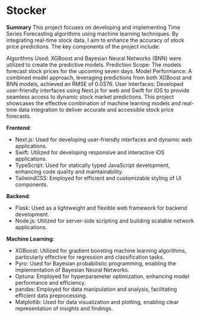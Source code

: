 # Stocker

**Summary**
This project focuses on developing and implementing Time Series Forecasting algorithms using machine learning techniques. By integrating real-time stock data, I aim to enhance the accuracy of stock price predictions. The key components of the project include:

Algorithms Used: XGBoost and Bayesian Neural Networks (BNN) were utilized to create the predictive models.
Prediction Scope: The models forecast stock prices for the upcoming seven days.
Model Performance: A combined model approach, leveraging predictions from both XGBoost and BNN models, achieved an RMSE of 0.0376.
User Interfaces: Developed user-friendly interfaces using Next.js for web and Swift for iOS to provide seamless access to dynamic stock market predictions.
This project showcases the effective combination of machine learning models and real-time data integration to deliver accurate and accessible stock price forecasts.

**Frontend**:
* Next.js: Used for developing user-friendly interfaces and dynamic web applications.
* Swift: Utilized for developing responsive and interactive iOS applications.
* TypeScript: Used for statically typed JavaScript development, enhancing code quality and maintainability.
* TailwindCSS: Employed for efficient and customizable styling of UI components.

**Backend**:
* Flask: Used as a lightweight and flexible web framework for backend development.
* Node.js: Utilized for server-side scripting and building scalable network applications.

**Machine Learning**:
* XGBoost: Utilized for gradient boosting machine learning algorithms, particularly effective for regression and classification tasks.
* Pyro: Used for Bayesian probabilistic programming, enabling the implementation of Bayesian Neural Networks.
* Optuna: Employed for hyperparameter optimization, enhancing model performance and efficiency.
* pandas: Employed for data manipulation and analysis, facilitating efficient data preprocessing.
* Matplotlib: Used for data visualization and plotting, enabling clear representation of insights and findings.
